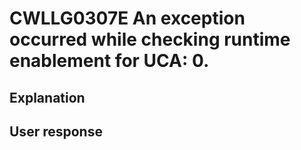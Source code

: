 # CWLLG0307E An exception occurred while checking runtime enablement for UCA: 0.

## Explanation

## User response
